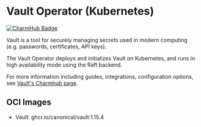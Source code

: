 # Vault Operator (Kubernetes)
[![CharmHub Badge](https://charmhub.io/vault-k8s/badge.svg)](https://charmhub.io/vault-k8s)

Vault is a tool for securely managing secrets used in modern computing (e.g. passwords, certificates, API keys).

The Vault Operator deploys and initializes Vault on Kubernetes, and runs in high availability mode using the Raft backend.

For more information including guides, integrations, configuration options, see [Vault's Charmhub page](https://charmhub.io/vault-k8s).

## OCI Images

- Vault: ghcr.io/canonical/vault:1.15.4
